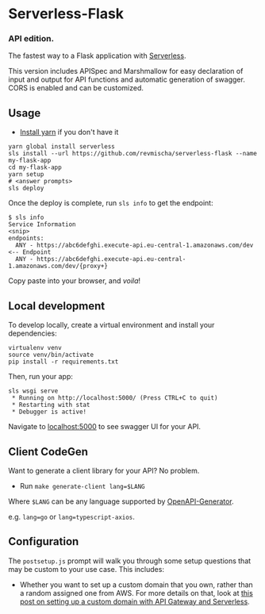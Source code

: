 # Serverless-Flask
### API edition.

The fastest way to a Flask application with [Serverless](https://github.com/serverless/serverless).

This version includes APISpec and Marshmallow for easy declaration of input and output for API functions
and automatic generation of swagger. CORS is enabled and can be customized.

## Usage
* [Install yarn](https://yarnpkg.com/lang/en/docs/install/#mac-stable) if you don't have it
```
yarn global install serverless
sls install --url https://github.com/revmischa/serverless-flask --name my-flask-app
cd my-flask-app
yarn setup
# <answer prompts>
sls deploy
```

Once the deploy is complete, run `sls info` to get the endpoint:

```
$ sls info
Service Information
<snip>
endpoints:
  ANY - https://abc6defghi.execute-api.eu-central-1.amazonaws.com/dev <-- Endpoint
  ANY - https://abc6defghi.execute-api.eu-central-1.amazonaws.com/dev/{proxy+}
```

Copy paste into your browser, and _voila_!

## Local development

To develop locally, create a virtual environment and install your dependencies:

```
virtualenv venv
source venv/bin/activate
pip install -r requirements.txt
```

Then, run your app:

```
sls wsgi serve
 * Running on http://localhost:5000/ (Press CTRL+C to quit)
 * Restarting with stat
 * Debugger is active!
```

Navigate to [localhost:5000](http://localhost:5000) to see swagger UI for your API.


## Client CodeGen

Want to generate a client library for your API? No problem.

* Run `make generate-client lang=$LANG`

Where `$LANG` can be any language supported by [OpenAPI-Generator](https://github.com/openapitools/openapi-generator#overview).

e.g. `lang=go` or `lang=typescript-axios`.


## Configuration

The `postsetup.js` prompt will walk you through some setup questions that may be
custom to your use case. This includes:
- Whether you want to set up a custom domain that you own, rather than a random assigned one from AWS. For more details on that, look at [this post on setting up a custom domain with API Gateway and Serverless](https://serverless.com/blog/serverless-api-gateway-domain/).
